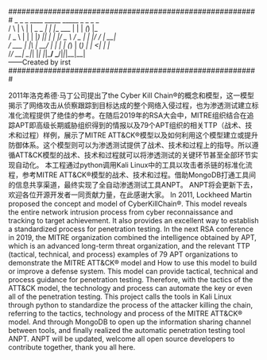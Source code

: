 #########################################################
    _    _   _ ____ _____   _____           _ _    _ _     
   / \  | \ | |  _ \_   _| |_   _|__   ___ | | | _(_) |_   
  / _ \ |  \| | |_) || |     | |/ _ \ / _ \| | |/ / | __|  
 / ___ \| |\  |  __/ | |     | | (_) | (_) | |   <| | |_   
/_/   \_\_| \_|_|    |_|     |_|\___/ \___/|_|_|\_\_|\__|  
                                        ——Created by irst                  
#########################################################                                                        
                                         

2011年洛克希德·马丁公司提出了the Cyber Kill Chain®的概念和模型，这一模型揭示了网络攻击从侦察跟踪到目标达成的整个网络入侵过程，也为渗透测试建立标准化流程提供了绝佳的参考。在随后2019年的RSA大会中，MITRE组织结合在追踪APT即高级长期威胁组织得到的情报以及79个APT组织的相关TTP（战术、技术和过程）样例，展示了MITRE ATT&CK®模型以及如何利用这个模型建立或提升防御体系。这个模型则可以为渗透测试提供了战术、技术和过程上的指导。所以遵循ATT&CK模型的战术、技术和过程就可以将渗透测试的关键环节甚至全部环节实现自动化。
本工程通过python调用Kali Linux中的工具以攻击者杀链的标准化流程，参考MITRE ATT&CK®模型的战术、技术和过程。借助MongoDB打通工具间的信息共享渠道，最终实现了全自动渗透测试工具ANPT。
ANPT将会更新下去，欢迎各位开源开发者一同贡献力量，在此感谢大家。
In 2011, Lockheed Martin proposed the concept and model of Cyber ​​KillChain®. This model reveals the entire network intrusion process from cyber reconnaissance and tracking to target achievement. It also provides an excellent way to establish a standardized process for penetration testing. In the next RSA conference in 2019, the MITRE organization combined the intelligence obtained by APT, which is an advanced long-term threat organization, and the relevant TTP (tactical, technical, and process) examples of 79 APT organizations to demonstrate the MITRE ATT&CK® model and How to use this model to build or improve a defense system. This model can provide tactical, technical and process guidance for penetration testing. Therefore, with the tactics of the ATT&CK model, the technology and process can automate the key or even all of the penetration testing.
This project calls the tools in Kali Linux through python to standardize the process of the attacker killing the chain, referring to the tactics, technology and process of the MITRE ATT&CK® model. And through MongoDB to open up the information sharing channel between tools, and finally realized the automatic penetration testing tool ANPT.
ANPT will be updated, welcome all open source developers to contribute together, thank you all here.
